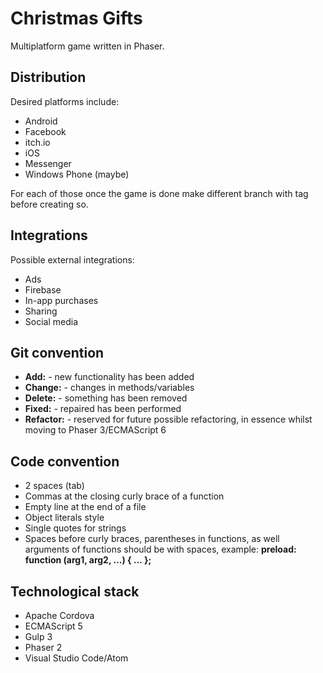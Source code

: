 # Christmas Gifts

Multiplatform game written in Phaser.

## Distribution

Desired platforms include:
+ Android
+ Facebook
+ itch.io
+ iOS
+ Messenger
+ Windows Phone (maybe)

For each of those once the game is done make different branch with tag before creating so.

## Integrations

Possible external integrations:
+ Ads
+ Firebase
+ In-app purchases
+ Sharing
+ Social media

## Git convention

+ **Add:** - new functionality has been added
+ **Change:** - changes in methods/variables
+ **Delete:** - something has been removed
+ **Fixed:** - repaired has been performed
+ **Refactor:** - reserved for future possible refactoring, in essence whilst moving to Phaser 3/ECMAScript 6

## Code convention

+ 2 spaces (tab)
+ Commas at the closing curly brace of a function
+ Empty line at the end of a file
+ Object literals style
+ Single quotes for strings
+ Spaces before curly braces, parentheses in functions, as well arguments of functions should be with spaces, example: **preload: function (arg1, arg2, ...) { ... };**

## Technological stack

+ Apache Cordova
+ ECMAScript 5
+ Gulp 3
+ Phaser 2
+ Visual Studio Code/Atom
